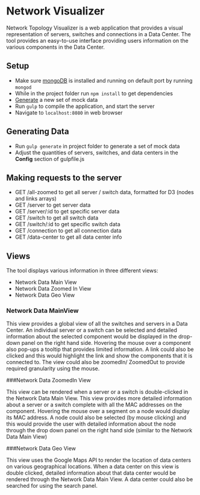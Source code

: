 # Network Visualizer
Network Topology Visualizer is a web application that provides a visual representation of servers, switches and connections in a Data Center. The tool provides an easy-to-use interface providing users information on the various components in the Data Center.



## Setup
* Make sure [mongoDB](http://www.mongodb.org/) is installed and running on default port by running `mongod`
* While in the project folder run `npm install` to get dependencies
* [Generate](https://github.com/NodePrime/hackreactorproject/edit/develop/README.md#generating-data) a new set of mock data
* Run `gulp` to compile the application, and start the server
* Navigate to `localhost:8080` in web browser

## Generating Data
* Run `gulp generate` in project folder to generate a set of mock data
* Adjust the quantities of servers, switches, and data centers in the **Config** section of gulpfile.js

## Making requests to the server
* GET /all-zoomed to get all server / switch data, formatted for D3 (nodes and links arrays)
* GET /server to get server data
* GET /server/:id to get specific server data
* GET /switch to get all switch data
* GET /switch/:id to get specific switch data
* GET /connection to get all connection data
* GET /data-center to get all data center info

## Views

The tool displays various information in three different views:
* Network Data Main View
* Network Data Zoomed In View
* Network Data Geo View

### Network Data MainView

This view provides a global view of all the switches and servers in a Data Center. An individual server or a switch can be selected and detailed information about the selected component would be displayed in the drop-down panel on the right hand side. Hovering the mouse over a component also pop-ups a tooltip that provides limited information. A link could also be clicked and this would highlight the link and show the components that it is connected to. The view could also be zoomedIn/ ZoomedOut to provide required granularity using the mouse.

###Network Data ZoomedIn View

This view can be rendered when a server or a switch is double-clicked in the Network Data Main View. This view provides more detailed information about a server or a switch complete with all the MAC addresses on the component. Hovering the mouse over a segment on a node would display its MAC address. A node could also be selected (by mouse clicking) and this would provide the user with detailed information about the node through the drop down panel on the right hand side (similar to the Network Data Main View)

###Network Data Geo View

This view uses the Google Maps API to render the location of data centers on various geographical locations. When a data center on this view is double clicked, detailed information about that data center would be rendered through the Network Data Main View. A data center could also be searched for using the search panel.

